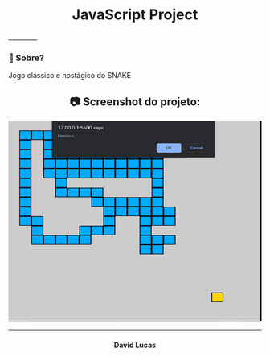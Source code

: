<h1 align="center"> JavaScript Project </h1>
_________

### 🤔 Sobre?
Jogo clássico e nostágico do SNAKE


<h2 align="center"> 📷 Screenshot do projeto: </h2>
<p align="center">
<img width="600" height="400" src="snake.jpg">
</p>

_________
<h4 align="center"> <strong>David Lucas</strong></h4>